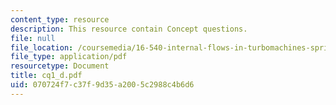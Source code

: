 ```yaml
---
content_type: resource
description: This resource contain Concept questions.
file: null
file_location: /coursemedia/16-540-internal-flows-in-turbomachines-spring-2006/070724f7c37f9d35a2005c2988c4b6d6_cq1_d.pdf
file_type: application/pdf
resourcetype: Document
title: cq1_d.pdf
uid: 070724f7-c37f-9d35-a200-5c2988c4b6d6
---
```

